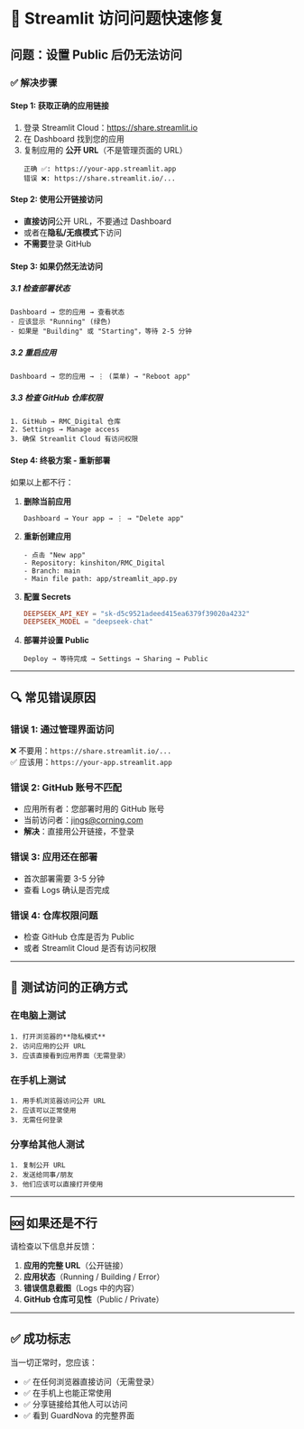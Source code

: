 # 🚨 Streamlit 访问问题快速修复

## 问题：设置 Public 后仍无法访问

### ✅ 解决步骤

#### Step 1: 获取正确的应用链接

1. 登录 Streamlit Cloud：https://share.streamlit.io
2. 在 Dashboard 找到您的应用
3. 复制应用的 **公开 URL**（不是管理页面的 URL）
   ```
   正确 ✅: https://your-app.streamlit.app
   错误 ❌: https://share.streamlit.io/...
   ```

#### Step 2: 使用公开链接访问

- **直接访问**公开 URL，不要通过 Dashboard
- 或者在**隐私/无痕模式**下访问
- **不需要**登录 GitHub

#### Step 3: 如果仍然无法访问

##### 3.1 检查部署状态
```
Dashboard → 您的应用 → 查看状态
- 应该显示 "Running" (绿色)
- 如果是 "Building" 或 "Starting"，等待 2-5 分钟
```

##### 3.2 重启应用
```
Dashboard → 您的应用 → ⋮ (菜单) → "Reboot app"
```

##### 3.3 检查 GitHub 仓库权限
```
1. GitHub → RMC_Digital 仓库
2. Settings → Manage access
3. 确保 Streamlit Cloud 有访问权限
```

#### Step 4: 终极方案 - 重新部署

如果以上都不行：

1. **删除当前应用**
   ```
   Dashboard → Your app → ⋮ → "Delete app"
   ```

2. **重新创建应用**
   ```
   - 点击 "New app"
   - Repository: kinshiton/RMC_Digital
   - Branch: main
   - Main file path: app/streamlit_app.py
   ```

3. **配置 Secrets**
   ```toml
   DEEPSEEK_API_KEY = "sk-d5c9521adeed415ea6379f39020a4232"
   DEEPSEEK_MODEL = "deepseek-chat"
   ```

4. **部署并设置 Public**
   ```
   Deploy → 等待完成 → Settings → Sharing → Public
   ```

---

## 🔍 常见错误原因

### 错误 1: 通过管理界面访问
❌ 不要用：`https://share.streamlit.io/...`  
✅ 应该用：`https://your-app.streamlit.app`

### 错误 2: GitHub 账号不匹配
- 应用所有者：您部署时用的 GitHub 账号
- 当前访问者：jings@corning.com
- **解决**：直接用公开链接，不登录

### 错误 3: 应用还在部署
- 首次部署需要 3-5 分钟
- 查看 Logs 确认是否完成

### 错误 4: 仓库权限问题
- 检查 GitHub 仓库是否为 Public
- 或者 Streamlit Cloud 是否有访问权限

---

## 📱 测试访问的正确方式

### 在电脑上测试
```
1. 打开浏览器的**隐私模式**
2. 访问应用的公开 URL
3. 应该直接看到应用界面（无需登录）
```

### 在手机上测试
```
1. 用手机浏览器访问公开 URL
2. 应该可以正常使用
3. 无需任何登录
```

### 分享给其他人测试
```
1. 复制公开 URL
2. 发送给同事/朋友
3. 他们应该可以直接打开使用
```

---

## 🆘 如果还是不行

请检查以下信息并反馈：

1. **应用的完整 URL**（公开链接）
2. **应用状态**（Running / Building / Error）
3. **错误信息截图**（Logs 中的内容）
4. **GitHub 仓库可见性**（Public / Private）

---

## ✅ 成功标志

当一切正常时，您应该：
- ✅ 在任何浏览器直接访问（无需登录）
- ✅ 在手机上也能正常使用
- ✅ 分享链接给其他人可以访问
- ✅ 看到 GuardNova 的完整界面

